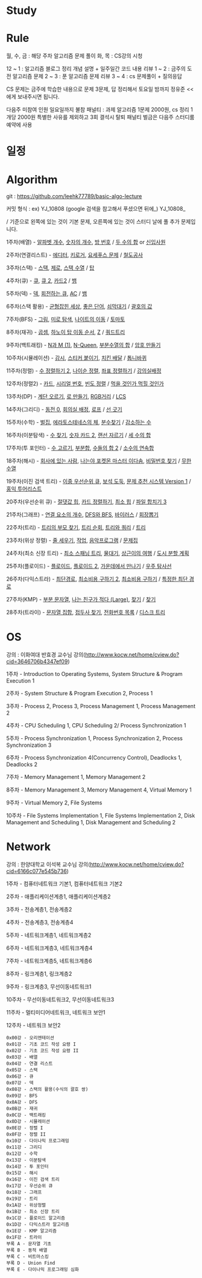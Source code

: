 # Study

# Rule
월, 수, 금 : 해당 주차 알고리즘 문제 풀이
화, 목 : CS강의 시청

12 ~ 1 : 알고리즘 블로그 정리 개념 설명 + 일주일간 코드 내용 리뷰 
1 ~ 2 : 금주의 도전 알고리즘 문제
2 ~ 3 : 푼 알고리즘 문제 리뷰
3 ~ 4 : cs 문제풀이 + 질의응답


CS 문제는 금주에 학습한 내용으로 문제 3문제, 답 정리해서 토요일 밤까지
정유준 << 에게 보내주시면 됩니다.

다음주 미참여 인원 일요일까지
불참 패널티 : 과제 알고리즘 1문제 2000원, cs 정리 1개당 2000원
특별한 사유를 제외하고 3회 결석시 탈퇴
패널티 벌금은 다음주 스터디룸 예약에 사용

# 일정

# Algorithm

git : https://github.com/leehk77789/basic-algo-lecture

커밋 형식 : ex) YJ_10808    (google 검색을 참고해서 푸셨으면 뒤에_) YJ_10808_

/ 기준으로 왼쪽에 있는 것이 기본 문제, 오른쪽에 있는 것이 스터디 날에 풀 추가 문제입니다.

1주차(배열) - [알파벳 개수](https://www.acmicpc.net/problem/10808), [숫자의 개수](https://www.acmicpc.net/problem/2577), [방 번호](https://www.acmicpc.net/problem/1475)  / [두 수의 합](https://www.acmicpc.net/problem/3273) or [신입사원](https://www.acmicpc.net/problem/1946)

2주차(연결리스트) - [에디터](https://www.acmicpc.net/problem/1406), [키로거](https://www.acmicpc.net/problem/5397), [요세푸스 문제](https://www.acmicpc.net/problem/1158) / [철도공사](https://www.acmicpc.net/problem/23309)

3주차(스택) - [스택](https://www.acmicpc.net/problem/10828), [제로](https://www.acmicpc.net/problem/10773), [스택 수열](https://www.acmicpc.net/problem/1874) / [탑](https://www.acmicpc.net/problem/2493)

4주차(큐) - [큐](https://www.acmicpc.net/problem/10845), [큐 2](https://www.acmicpc.net/problem/18258), [카드2](https://www.acmicpc.net/problem/2164) / [뱀](https://www.acmicpc.net/problem/3190)

5주차(덱) - [덱](https://www.acmicpc.net/problem/10866), [회전하는 큐](https://www.acmicpc.net/problem/1021), [AC](https://www.acmicpc.net/problem/5430) / [뱀](https://www.acmicpc.net/problem/3190)

6주차(스택 활용) - [균형잡힌 세상](https://www.acmicpc.net/problem/4949), [좋은 단어](https://www.acmicpc.net/problem/3986), [쇠막대기](https://www.acmicpc.net/problem/10799) / [괄호의 값](https://www.acmicpc.net/problem/2504)

7주차(BFS) - [그림](https://www.acmicpc.net/problem/1926), [미로 탐색](https://www.acmicpc.net/problem/2178), [나이트의 이동](https://www.acmicpc.net/problem/7562) / [토마토](https://www.acmicpc.net/problem/7576)

8주차(재귀) - [곱셈](https://www.acmicpc.net/problem/1629), [하노이 탑 이동 순서](https://www.acmicpc.net/problem/11729), [Z](https://www.acmicpc.net/problem/1074) / [쿼드트리](https://www.acmicpc.net/problem/1992)

9주차(백트래킹) - [N과 M (1)](https://www.acmicpc.net/problem/15649), [N-Queen](https://www.acmicpc.net/problem/9663), [부분수열의 합](https://www.acmicpc.net/problem/1182) / [암호 만들기](https://www.acmicpc.net/problem/1759)

10주차(시뮬레이션) - [감시](https://www.acmicpc.net/problem/15683), [스티커 붙이기](https://www.acmicpc.net/problem/18808), [치킨 배달](https://www.acmicpc.net/problem/15686) / [톱니바퀴](https://www.acmicpc.net/problem/14891)

11주차(정렬) - [수 정렬하기 2](https://www.acmicpc.net/problem/2751), [나이순 정렬](https://www.acmicpc.net/problem/10814), [좌표 정렬하기](https://www.acmicpc.net/problem/11650) / [강의실배정](https://www.acmicpc.net/problem/11000)

12주차(정렬2) - [카드](https://www.acmicpc.net/problem/11652), [시리얼 번호](https://www.acmicpc.net/problem/1431), [빈도 정렬](https://www.acmicpc.net/problem/2910) / [먹을 것인가 먹힐 것인가](https://www.acmicpc.net/problem/7795)

13주차(DP) - [계단 오르기](https://www.acmicpc.net/problem/2579), [로 만들기](https://www.acmicpc.net/problem/1463), [RGB거리](https://www.acmicpc.net/problem/1149) / [LCS](https://www.acmicpc.net/problem/9251)

14주차(그리디) - [동전 0](https://www.acmicpc.net/problem/11047), [회의실 배정](https://www.acmicpc.net/problem/1931), [로프](https://www.acmicpc.net/problem/2217) / [선 긋기](https://www.acmicpc.net/problem/2170)

15주차(수학) - [벌집](https://www.acmicpc.net/problem/2292), [에라토스테네스의 체](https://www.acmicpc.net/problem/2960), [분수찾기](https://www.acmicpc.net/problem/1193) / [감소하는 수](https://www.acmicpc.net/problem/1038)

16주차(이분탐색) - [수 찾기](https://www.acmicpc.net/problem/1920), [숫자 카드 2](https://www.acmicpc.net/problem/10816), [랜선 자르기](https://www.acmicpc.net/problem/1654) / [세 수의 합](https://www.acmicpc.net/problem/2295)

17주차(투 포인터) - [수 고르기](https://www.acmicpc.net/problem/2230), [부분합](https://www.acmicpc.net/problem/1806), [수들의 합 2](https://www.acmicpc.net/problem/2003) / [소수의 연속합](https://www.acmicpc.net/problem/1644)

18주차(해시) - [회사에 있는 사람](https://www.acmicpc.net/problem/7785), [나는야 포켓몬 마스터 이다솜](https://www.acmicpc.net/problem/1620), [비밀번호 찾기](https://www.acmicpc.net/problem/17219) / [무한 수열](https://www.acmicpc.net/problem/1351)

19주차(이진 검색 트리) - [이중 우선순위 큐](https://www.acmicpc.net/problem/7662), [보석 도둑](https://www.acmicpc.net/problem/1202), [문제 추천 시스템 Version 1](https://www.acmicpc.net/problem/21939) / [홍익 투어리스트](https://www.acmicpc.net/problem/23326)

20주차(우선순위 큐) - [절댓값 힙](https://www.acmicpc.net/problem/11286), [카드 정렬하기](https://www.acmicpc.net/problem/1715), [최소 힙](https://www.acmicpc.net/problem/1927) / [파일 합치기 3](https://www.acmicpc.net/problem/13975)

21주차(그래프) - [연결 요소의 개수](https://www.acmicpc.net/problem/11724), [DFS와 BFS](https://www.acmicpc.net/problem/1260), [바이러스](https://www.acmicpc.net/problem/2606) / [회장뽑기](https://www.acmicpc.net/problem/2660)

22주차(트리) - [트리의 부모 찾기](https://www.acmicpc.net/problem/11725), [트리 순회](https://www.acmicpc.net/problem/1991), [트리와 쿼리](https://www.acmicpc.net/problem/15681) / [트리](https://www.acmicpc.net/problem/4803)

23주차(위상 정렬) - [줄 세우기](https://www.acmicpc.net/problem/2252), [작업](https://www.acmicpc.net/problem/2056), [음악프로그램](https://www.acmicpc.net/problem/2623) / [문제집](https://www.acmicpc.net/problem/1766)

24주차(최소 신장 트리) - [최소 스패닝 트리](https://www.acmicpc.net/problem/1197), [물대기](https://www.acmicpc.net/problem/1368), [상근이의 여행](https://www.acmicpc.net/problem/9372) / [도시 분할 계획](https://www.acmicpc.net/problem/1647)

25주차(플로이드) - [플로이드](https://www.acmicpc.net/problem/11404), [플로이드 2](https://www.acmicpc.net/problem/11780), [가운데에서 만나기](https://www.acmicpc.net/problem/21940) / [우주 탐사선](https://www.acmicpc.net/problem/17182)

26주차(다익스트라) - [최단경로](https://www.acmicpc.net/problem/1753), [최소비용 구하기 2](https://www.acmicpc.net/problem/11779), [최소비용 구하기](https://www.acmicpc.net/problem/1916) / [특정한 최단 경로](https://www.acmicpc.net/problem/1504)

27주차(KMP) - [부분 문자열](https://www.acmicpc.net/problem/16916), [나는 친구가 적다 (Large)](https://www.acmicpc.net/problem/16172), [찾기](https://www.acmicpc.net/problem/1786) / [찾기](https://www.acmicpc.net/problem/1786)

28주차(트라이) - [문자열 집합](https://www.acmicpc.net/problem/14425), [접두사 찾기](https://www.acmicpc.net/problem/14426), [전화번호 목록](https://www.acmicpc.net/problem/5052) / [디스크 트리](https://www.acmicpc.net/problem/7432)

# OS

강의 : 이화여대 반효경 교수님 강의(http://www.kocw.net/home/cview.do?cid=3646706b4347ef09)

1주차 - Introduction to Operating Systems, System Structure & Program Execution 1

2주차 - System Structure & Program Execution 2, Process 1

3주차 - Process 2, Process 3, Process Management 1, Process Management 2

4주차 - CPU Scheduling 1, CPU Scheduling 2/ Process Synchronization 1

5주차 - Process Synchronization 1, Process Synchronization 2, Process Synchronization 3

6주차 - Process Synchronization 4(Concurrency Control), Deadlocks 1, Deadlocks 2

7주차 - Memory Management 1, Memory Management 2

8주차 - Memory Management 3, Memory Management 4, Virtual Memory 1

9주차 - Virtual Memory 2, File Systems

10주차 - File Systems Implementation 1, File Systems Implementation 2, Disk Management and Scheduling 1, Disk Management and Scheduling 2

# Network

강의 : 한양대학교 이석복 교수님 강의(http://www.kocw.net/home/cview.do?cid=6166c077e545b736)

1주차 - 컴퓨터네트워크 기본1, 컴퓨터네트워크 기본2

2주차 - 애플리케이션계층1, 애플리케이션계층2

3주차 - 전송계층1, 전송계층2

4주차 - 전송계층3, 전송계층4

5주차 - 네트워크계층1, 네트워크계층2

6주차 - 네트워크계층3, 네트워크계층4

7주차 - 네트워크계층5, 네트워크계층6

8주차 - 링크계층1, 링크계층2

9주차 - 링크계층3, 무선이동네트워크1

10주차 - 무선이동네트워크2, 무선이동네트워크3

11주차 - 멀티미디어네트워크, 네트워크 보안1

12주차 - 네트워크 보안2

```
0x00강 - 오리엔테이션
0x01강 - 기초 코드 작성 요령 I
0x02강 - 기초 코드 작성 요령 II
0x03강 - 배열
0x04강 - 연결 리스트
0x05강 - 스택
0x06강 - 큐
0x07강 - 덱
0x08강 - 스택의 활용(수식의 괄호 쌍)
0x09강 - BFS
0x0A강 - DFS
0x0B강 - 재귀
0x0C강 - 백트래킹
0x0D강 - 시뮬레이션
0x0E강 - 정렬 I
0x0F강 - 정렬 II
0x10강 - 다이나믹 프로그래밍
0x11강 - 그리디
0x12강 - 수학
0x13강 - 이분탐색
0x14강 - 투 포인터
0x15강 - 해시
0x16강 - 이진 검색 트리
0x17강 - 우선순위 큐
0x18강 - 그래프
0x19강 - 트리
0x1A강 - 위상정렬
0x1B강 - 최소 신장 트리
0x1C강 - 플로이드 알고리즘
0x1D강 - 다익스트라 알고리즘
0x1E강 - KMP 알고리즘 
0x1F강 - 트라이
부록 A - 문자열 기초
부록 B - 동적 배열
부록 C - 비트마스킹
부록 D - Union Find
부록 E - 다이나믹 프로그래밍 심화
```
